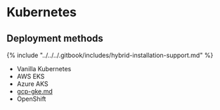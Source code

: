 # Kubernetes

## Deployment methods

{% include "../../../.gitbook/includes/hybrid-installation-support.md" %}

* Vanilla Kubernetes&#x20;
* AWS EKS
* Azure AKS
* [gcp-gke.md](gcp-gke.md "mention")
* OpenShift
